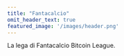 ```yaml
---
title: "Fantacalcio"
omit_header_text: true
featured_image: '/images/header.png'
---
```


La lega di Fantacalcio Bitcoin League.